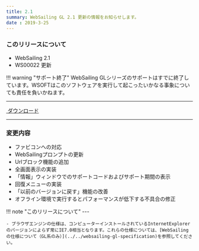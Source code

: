 ```yaml
---
title: 2.1
summary: WebSailing GL 2.1 更新の情報をお知らせします。
date : 2019-3-25
---
```

### このリリースについて

* WebSailing 2.1
* WS00022 更新

!!! warning "サポート終了"
    WebSailing GLシリーズのサポートはすでに終了しています。WSOFTはこのソフトウェアを実行して起こったいかなる事象についても責任を負いかねます。

---
<a href="https://download.wsoft.ws/WS00022" class="btn btn-primary btn-lg"><i class="bi bi-download"></i>&nbsp;ダウンロード</a>

---

### 変更内容
* ファビコンへの対応
* WebSailingプロンプトの更新
* Urlブロック機能の追加
* 全画面表示の実装
* 「情報」ウィンドウでのサポートコードおよびサポート期間の表示
* 回復メニューの実装
* 「以前のバージョンに戻す」機能の改善
* オフライン環境で実行するとパフォーマンスが低下する不具合の修正

!!! note "このリリースについて"
    ---
    
    - ブラウザエンジンの仕様は、コンピューターインストールされているInternetExplorerのバージョンによらず常にIE7.0相当となります。これらの仕様については、[WebSailingの仕様について（GL系のみ）](../../websailing-gl-specification)を参照してください。